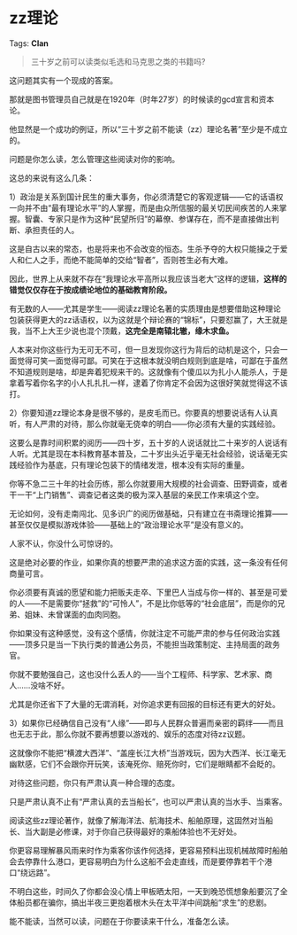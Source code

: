 # zz理论

Tags: **Clan**

> 三十岁之前可以读类似毛选和马克思之类的书籍吗?



这问题其实有一个现成的答案。

那就是图书管理员自己就是在1920年（时年27岁）的时候读的gcd宣言和资本论。

他显然是一个成功的例证，所以“三十岁之前不能读（zz）理论名著”至少是不成立的。

问题是你怎么读，怎么管理这些阅读对你的影响。

这总的来说有这么几条：

1）政治是关系到国计民生的重大事务，你必须清楚它的客观逻辑——它的话语权一向并不由“最有理论水平”的人掌握，而是由众所信服的最关切民间疾苦的人来掌握。智囊、专家只是作为这种“民望所归”的幕僚、参谋存在，而不是直接做出判断、承担责任的人。

这是自古以来的常态，也是将来也不会改变的恒态。生杀予夺的大权只能操之于爱人和仁人之手，而绝不能简单的交给“智者”，否则苍生必有大难。

因此，世界上从来就不存在“我理论水平高所以我应该当老大”这样的逻辑，**这样的错觉仅仅存在于按成绩论地位的基础教育阶段。**

有无数的人——尤其是学生——阅读zz理论名著的实质理由是想要借助这种理论包装获得更大的zz话语权，以为这就是个辩论赛的“锦标”，只要怼赢了，大王就是我，当不上大王少说也混个顶戴，**这完全是南辕北辙，缘木求鱼。**

人本来对你这些行为无可无不可，但一旦发现你这行为背后的动机是这个，只会一面觉得可笑一面觉得可鄙。可笑在于这根本就没明白规则到底是啥，可鄙在于虽然不知道规则是啥，却是奔着犯规来干的。这就像有个傻瓜以为扎小人能杀人，于是拿着写着你名字的小人扎扎扎一样，逮着了你肯定不会因为这很好笑就觉得这不该打。

2）你要知道zz理论本身是很不够的，是皮毛而已。你要真的想要说话有人认真听，有人严肃的对待，那么你就毫无侥幸的明白——你必须有大量的实践经验。

这要么是靠时间积累的阅历——四十岁，五十岁的人说话就比二十来岁的人说话有人听。尤其是现在本科教育基本普及，二十岁出头近乎毫无社会经验，说话毫无实践经验作为基底，只有理论包装下的情绪发泄，根本没有实际的重量。

你等不急二三十年的社会历练，那么你就要用大规模的社会调查、田野调查，或者干一干“上门销售”、调查记者这类的极为深入基层的亲民工作来填这个空。

无论如何，没有走南闯北、见多识广的阅历做基础，只有建立在书斋理论推算——甚至仅仅是模拟游戏体验——基础上的“政治理论水平”是没有意义的。

人家不认，你没什么可惊讶的。

这是绝对必要的作业，如果你真的想要严肃的追求这方面的实践，这一条没有任何商量可言。

你必须要有真诚的愿望和能力把贩夫走卒、下里巴人当成与你一样的、甚至是可爱的人——不是需要你“拯救”的“可怜人”，不是比你低等的“社会底层”，而是你的兄弟、姐妹、未曾谋面的血肉同胞。

你如果没有这种感觉，没有这个感情，你就注定不可能严肃的参与任何政治实践——顶多只是当一下执行类的普通公务员，不能担当政策制定、主持局面的政务官。

你就不要勉强自己，这也没什么丢人的——当个工程师、科学家、艺术家、商人……没啥不好。

尤其是你还省下了大量的无谓消耗，对你追求更有回报的目标还有更大的好处。

3）如果你已经确信自己没有“人缘”——即与人民群众普遍而亲密的羁绊——而且也无志于此，那么你就不要再想要以游戏的、娱乐的态度对待zz议题。

这就像你不能把“横渡大西洋”、“盖座长江大桥”当游戏玩，因为大西洋、长江毫无幽默感，它们不会跟你开玩笑，该淹死你、赔死你时，它们是眼睛都不会眨的。

对待这些问题，你只有严肃认真一种合理的态度。

只是严肃认真不止有“严肃认真的去当船长”，也可以严肃认真的当水手、当乘客。

阅读这些zz理论著作，就像了解海洋法、航海技术、船舶原理，这固然对当船长、当大副是必修课，对于你自己获得最好的乘船体验也不无好处。

你更容易理解暴风雨来时作为乘客你该作何选择，更容易预料出现机械故障时船舶会去停靠什么港口，更容易明白为什么这船不会走直线，而是要停靠若干个港口“绕远路”。

不明白这些，时间久了你都会没心情上甲板晒太阳，一天到晚恐慌想象船要沉了全体船员都在骗你，搞出半夜三更抱着根木头在太平洋中间跳船“求生”的悲剧。

能不能读，当然可以读，问题在于你要读来干什么，准备怎么读。



